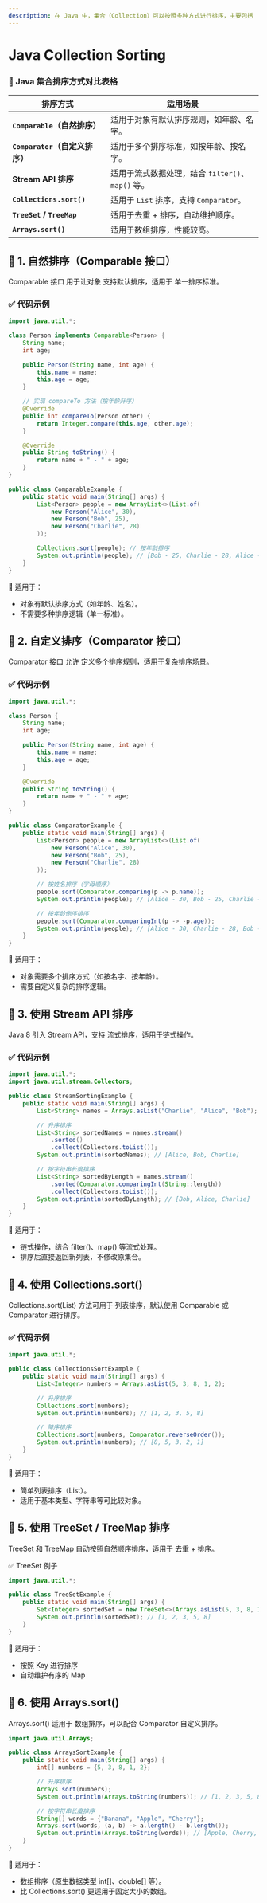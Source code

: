 ```yaml
---
description: 在 Java 中，集合（Collection）可以按照多种方式进行排序，主要包括
---
```


# Java Collection Sorting

### 📌 Java 集合排序方式对比表格

| **排序方式**                  | **适用场景**                           |
| ------------------------- | ---------------------------------- |
| **`Comparable`（自然排序）**    | 适用于对象有默认排序规则，如年龄、名字。               |
| **`Comparator`（自定义排序）**   | 适用于多个排序标准，如按年龄、按名字。                |
| **Stream API 排序**         | 适用于流式数据处理，结合 `filter()`、`map()` 等。 |
| **`Collections.sort()`**  | 适用于 `List` 排序，支持 `Comparator`。     |
| **`TreeSet` / `TreeMap`** | 适用于去重 + 排序，自动维护顺序。                 |
| **`Arrays.sort()`**       | 适用于数组排序，性能较高。                      |

## 📌 1. 自然排序（Comparable 接口）

Comparable 接口 用于让对象 支持默认排序，适用于 单一排序标准。

### ✅ 代码示例

```java
import java.util.*;

class Person implements Comparable<Person> {
    String name;
    int age;

    public Person(String name, int age) {
        this.name = name;
        this.age = age;
    }

    // 实现 compareTo 方法（按年龄升序）
    @Override
    public int compareTo(Person other) {
        return Integer.compare(this.age, other.age);
    }

    @Override
    public String toString() {
        return name + " - " + age;
    }
}

public class ComparableExample {
    public static void main(String[] args) {
        List<Person> people = new ArrayList<>(List.of(
            new Person("Alice", 30),
            new Person("Bob", 25),
            new Person("Charlie", 28)
        ));

        Collections.sort(people); // 按年龄排序
        System.out.println(people); // [Bob - 25, Charlie - 28, Alice - 30]
    }
}
```

📌 适用于：

* 对象有默认排序方式（如年龄、姓名）。
* 不需要多种排序逻辑（单一标准）。

## 📌 2. 自定义排序（Comparator 接口）

Comparator 接口 允许 定义多个排序规则，适用于复杂排序场景。

### ✅ 代码示例

```java
import java.util.*;

class Person {
    String name;
    int age;

    public Person(String name, int age) {
        this.name = name;
        this.age = age;
    }

    @Override
    public String toString() {
        return name + " - " + age;
    }
}

public class ComparatorExample {
    public static void main(String[] args) {
        List<Person> people = new ArrayList<>(List.of(
            new Person("Alice", 30),
            new Person("Bob", 25),
            new Person("Charlie", 28)
        ));

        // 按姓名排序（字母顺序）
        people.sort(Comparator.comparing(p -> p.name));
        System.out.println(people); // [Alice - 30, Bob - 25, Charlie - 28]

        // 按年龄倒序排序
        people.sort(Comparator.comparingInt(p -> -p.age));
        System.out.println(people); // [Alice - 30, Charlie - 28, Bob - 25]
    }
}
```

📌 适用于：

* 对象需要多个排序方式（如按名字、按年龄）。
* 需要自定义复杂的排序逻辑。

## 📌 3. 使用 Stream API 排序

Java 8 引入 Stream API，支持 流式排序，适用于链式操作。

### ✅ 代码示例

```java
import java.util.*;
import java.util.stream.Collectors;

public class StreamSortingExample {
    public static void main(String[] args) {
        List<String> names = Arrays.asList("Charlie", "Alice", "Bob");

        // 升序排序
        List<String> sortedNames = names.stream()
            .sorted()
            .collect(Collectors.toList());
        System.out.println(sortedNames); // [Alice, Bob, Charlie]

        // 按字符串长度排序
        List<String> sortedByLength = names.stream()
            .sorted(Comparator.comparingInt(String::length))
            .collect(Collectors.toList());
        System.out.println(sortedByLength); // [Bob, Alice, Charlie]
    }
}
```

📌 适用于：

* 链式操作，结合 filter()、map() 等流式处理。
* 排序后直接返回新列表，不修改原集合。

## 📌 4. 使用 Collections.sort()

Collections.sort(List) 方法可用于 列表排序，默认使用 Comparable 或 Comparator 进行排序。

### ✅ 代码示例

```java
import java.util.*;

public class CollectionsSortExample {
    public static void main(String[] args) {
        List<Integer> numbers = Arrays.asList(5, 3, 8, 1, 2);

        // 升序排序
        Collections.sort(numbers);
        System.out.println(numbers); // [1, 2, 3, 5, 8]

        // 降序排序
        Collections.sort(numbers, Comparator.reverseOrder());
        System.out.println(numbers); // [8, 5, 3, 2, 1]
    }
}
```

📌 适用于：

* 简单列表排序（List）。
* 适用于基本类型、字符串等可比较对象。

## 📌 5. 使用 TreeSet / TreeMap 排序

TreeSet 和 TreeMap 自动按照自然顺序排序，适用于 去重 + 排序。

✅ TreeSet 例子

```java
import java.util.*;

public class TreeSetExample {
    public static void main(String[] args) {
        Set<Integer> sortedSet = new TreeSet<>(Arrays.asList(5, 3, 8, 1, 2));
        System.out.println(sortedSet); // [1, 2, 3, 5, 8]
    }
}
```

📌 适用于：

* 按照 Key 进行排序
* 自动维护有序的 Map

## 📌 6. 使用 Arrays.sort()

Arrays.sort() 适用于 数组排序，可以配合 Comparator 自定义排序。

```java
import java.util.Arrays;

public class ArraysSortExample {
    public static void main(String[] args) {
        int[] numbers = {5, 3, 8, 1, 2};

        // 升序排序
        Arrays.sort(numbers);
        System.out.println(Arrays.toString(numbers)); // [1, 2, 3, 5, 8]

        // 按字符串长度排序
        String[] words = {"Banana", "Apple", "Cherry"};
        Arrays.sort(words, (a, b) -> a.length() - b.length());
        System.out.println(Arrays.toString(words)); // [Apple, Cherry, Banana]
    }
}
```

📌 适用于：

* 数组排序（原生数据类型 int\[]、double\[] 等）。
* 比 Collections.sort() 更适用于固定大小的数组。

